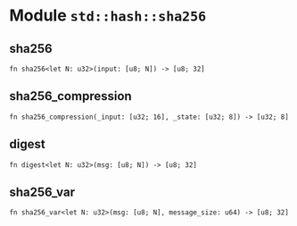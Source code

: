 # Module `std::hash::sha256`

## sha256

```noir
fn sha256<let N: u32>(input: [u8; N]) -> [u8; 32]
```

## sha256_compression

```noir
fn sha256_compression(_input: [u32; 16], _state: [u32; 8]) -> [u32; 8]
```

## digest

```noir
fn digest<let N: u32>(msg: [u8; N]) -> [u8; 32]
```

## sha256_var

```noir
fn sha256_var<let N: u32>(msg: [u8; N], message_size: u64) -> [u8; 32]
```


